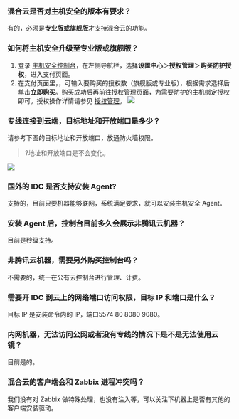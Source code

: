 ### 混合云是否对主机安全的版本有要求？
有的，必须是**专业版或旗舰版**才支持混合云的功能。

### 如何将主机安全升级至专业版或旗舰版？
1. 登录 [主机安全控制台](https://console.cloud.tencent.com/cwp/asset/machine)，在左侧导航栏，选择**设置中心**＞**授权管理**＞**购买防护授权**，进入支付页面。
2. 在支付页面里，，可输入要购买的授权数（旗舰版或专业版），根据需求选择后单击**立即购买**。购买成功后再前往授权管理页面，为需要防护的主机绑定授权即可。授权操作详情请参见 [授权管理](https://cloud.tencent.com/document/product/296/69007)。
![](https://qcloudimg.tencent-cloud.cn/raw/f040de26d5e4e9d1cd400e5afa02fb4e.png)
### 专线连接到云端，目标地址和开放端口是多少？
请参考下图的目标地址和开放端口，放通防火墙权限。
>?地址和开放端口是不会变化。

![](https://main.qcloudimg.com/raw/51ccf8ec389456ab29d236f33de3d691.png)

### 国外的 IDC 是否支持安装 Agent?
支持的，目前只要机器能够联网，系统满足要求，就可以安装主机安全 Agent。

### 安装 Agent 后，控制台目前多久会展示非腾讯云机器？
目前是秒级支持。

### 非腾讯云机器，需要另外购买控制台吗？
不需要的，统一在公有云控制台进行管理、计费。

### 需要开 IDC 到云上的网络端口访问权限，目标 IP 和端口是什么？
目标 IP 是安装命令内的 IP，端口5574 80 8080 9080。

### 内网机器，无法访问公网或者没有专线的情况下是不是无法使用云镜？
目前是的。

### 混合云的客户端会和 Zabbix 进程冲突吗？
我们没有对 Zabbix 做特殊处理，也没有注入等，可以关注下机器上是否有其他的客户端安装驱动。
